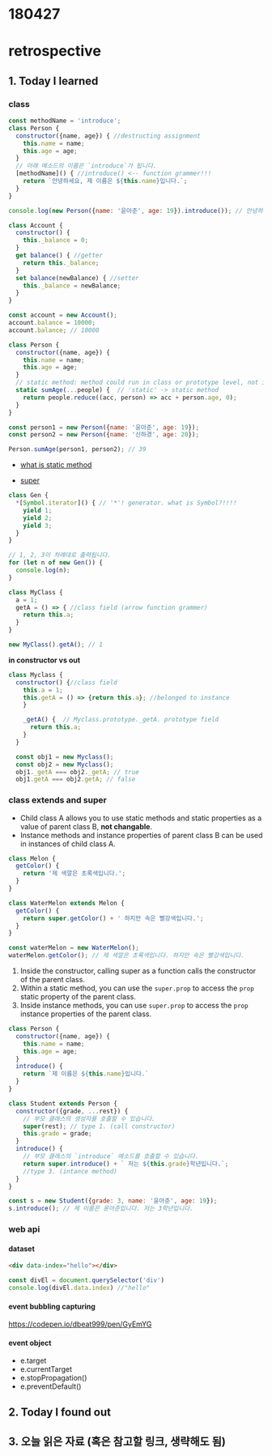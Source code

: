# 180427
# retrospective

## 1. Today I learned

### class


```js
const methodName = 'introduce';
class Person {
  constructor({name, age}) { //destructing assignment
    this.name = name;
    this.age = age;
  }
  // 아래 메소드의 이름은 `introduce`가 됩니다.
  [methodName]() { //introduce() <-- function grammer!!!
    return `안녕하세요, 제 이름은 ${this.name}입니다.`;
  }
}

console.log(new Person({name: '윤아준', age: 19}).introduce()); // 안녕하세요, 제 이름은 윤아준입니다.
```
```js
class Account {
  constructor() {
    this._balance = 0;
  }
  get balance() { //getter
    return this._balance;
  }
  set balance(newBalance) { //setter
    this._balance = newBalance;
  }
}

const account = new Account();
account.balance = 10000;
account.balance; // 10000
```
```js
class Person {
  constructor({name, age}) {
    this.name = name;
    this.age = age;
  }
  // static method: method could run in class or prototype level, not instance
  static sumAge(...people) {  // 'static' -> static method
    return people.reduce((acc, person) => acc + person.age, 0);
  }
}

const person1 = new Person({name: '윤아준', age: 19});
const person2 = new Person({name: '신하경', age: 20});

Person.sumAge(person1, person2); // 39
```
- [what is static method](https://m.blog.naver.com/PostView.nhn?blogId=chullin&logNo=130016375401&proxyReferer=https%3A%2F%2Fwww.google.co.kr%2F)

- [super](https://developer.mozilla.org/en-US/docs/Web/JavaScript/Reference/Operators/super)

```js
class Gen {
  *[Symbol.iterator]() { // '*'! generator. what is Symbol?!!!!
    yield 1;
    yield 2;
    yield 3;
  }
}

// 1, 2, 3이 차례대로 출력됩니다.
for (let n of new Gen()) {
  console.log(n);
}
```
```js
class MyClass {
  a = 1;
  getA = () => { //class field (arrow function grammer)
    return this.a;
  }
}

new MyClass().getA(); // 1
```


**in constructor vs out**
```js
class Myclass {
  constructor() {//class field
    this.a = 1;
    this.getA = () => {return this.a}; //belonged to instance
    }

    _getA() {  // Myclass.prototype._getA. prototype field
      return this.a;
    }
  }

  const obj1 = new Myclass();
  const obj2 = new Myclass();
  obj1._getA === obj2._getA; // true
  obj1.getA === obj2.getA; // false
  ```







### class extends and super

- Child class A allows you to use static methods and static properties as a value of parent class B, **not changable**.
- Instance methods and instance properties of parent class B can be used in instances of child class A.

```js
class Melon {
  getColor() {
    return '제 색깔은 초록색입니다.';
  }
}

class WaterMelon extends Melon {
  getColor() {
    return super.getColor() + ' 하지만 속은 빨강색입니다.';
  }
}

const waterMelon = new WaterMelon();
waterMelon.getColor(); // 제 색깔은 초록색입니다. 하지만 속은 빨강색입니다.
```

 1. Inside the constructor, calling super as a function calls the  constructor of the parent class.
 2. Within a static method, you can use the `super.prop` to access the  `prop` static property of the parent class.
 3. Inside instance methods, you can use `super.prop` to access the `prop` instance properties of the parent class.


```js
class Person {
  constructor({name, age}) {
    this.name = name;
    this.age = age;
  }
  introduce() {
    return `제 이름은 ${this.name}입니다.`
  }
}

class Student extends Person {
  constructor({grade, ...rest}) {
    // 부모 클래스의 생성자를 호출할 수 있습니다.
    super(rest); // type 1. (call constructor)
    this.grade = grade;
  }
  introduce() {
    // 부모 클래스의 `introduce` 메소드를 호출할 수 있습니다.
    return super.introduce() + ` 저는 ${this.grade}학년입니다.`; 
    //type 3. (intance method)
  }
}

const s = new Student({grade: 3, name: '윤아준', age: 19});
s.introduce(); // 제 이름은 윤아준입니다. 저는 3학년입니다.
```

### web api

#### dataset

```html
<div data-index="hello"></div>
```
```js
const divEl = document.querySelector('div')
console.log(divEl.data.index) //"hello"
```


#### event bubbling capturing
https://codepen.io/dbeat999/pen/GyEmYG


#### event object
- e.target
- e.currentTarget
- e.stopPropagation()
- e.preventDefault()


## 2. Today I found out





## 3. 오늘 읽은 자료 (혹은 참고할 링크, 생략해도 됨)


